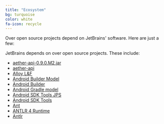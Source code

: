 ```yaml
---
title: "Ecosystem"
bg: turquoise
color: white
fa-icon: recycle
---
```


Over <span id="totaldependents"></span> open source projects depend on JetBrains' software. Here are just a few:

<div id="dependents">
    <ul></ul>
</div>

JetBrains depends on over <span id="totaldependencies"></span> open source projects. These include:

<div id="dependencies">
    <ul>
    <li><a href="http://nexus.sonatype.org/">aether-api-0.9.0.M2.jar</a></li>
    <li><a href="http://maven.apache.org/">aether-api</a></li>
    <li><a href="http://www.incors.com/lookandfeel/">Alloy L&F</a></li>
    <li><a href="http://source.android.com/">Android Builder Model</a></li>
    <li><a href="http://source.android.com/">Android Builder</a></li>
    <li><a href="https://android.googlesource.com/platform/tools/build/+/master/gradle-model/">Android Gradle model</a></li>
    <li><a href="http://source.android.com/">Android SDK Tools JPS</a></li>
    <li><a href="http://source.android.com/">Android SDK Tools</a></li>
    <li><a href="http://ant.apache.org/">Ant</a></li>
    <li><a href="http://www.antlr.org">ANTLR 4 Runtime</a></li>
    <li><a href="http://www.antlr.org">Antlr</a></li>
    <!--<li><a href="http://commons.apache.org/beanutils/">Apache Commons BeanUtils</a></li>-->
    <!--<li><a href="http://commons.apache.org/codec/">Apache Commons Codec</a></li>-->
    <!--<li><a href="http://commons.apache.org/proper/commons-compress/">Apache Commons Compress</a></li>-->
    <!--<li><a href="http://jakarta.apache.org/commons/discovery/">Apache Commons Discovery</a></li>-->
    <!--<li><a href="http://hc.apache.org/httpclient-3.x">Apache Commons HTTPClient</a></li>-->
    <!--<li><a href="http://commons.apache.org/io/">Apache Commons IO</a></li>-->
    <!--<li><a href="http://commons.apache.org/logging/">Apache Commons Logging</a></li>-->
    <!--<li><a href="http://commons.apache.org/net/">Apache Commons Net</a></li>-->
    <!--<li><a href="http://lucene.apache.org/java">Apache Lucene</a></li>-->
    <!--<li><a href="http://commons.apache.org/sanselan/">Apache Sanselan</a></li>-->
    <!--<li><a href="http://xmlgraphics.apache.org/commons/">Apache XML Graphics Commons</a></li>-->
    <!--<li><a href="http://asm.objectweb.org/">asm-4.0-all</a></li>-->
    <!--<li><a href="http://asm.objectweb.org/">ASM Bytecode Manipulation Framework</a></li>-->
    <!--<li><a href="https://github.com/joel-costigliola/assertj-core">assertJ</a></li>-->
    <!--<li><a href="http://www.brics.dk/automaton/">Automaton</a></li>-->
    <!--<li><a href="http://ws.apache.org/axis/">Axis</a></li>-->
    <!--<li><a href="http://bouncycastle.org">bouncy-castle</a></li>-->
    <!--<li><a href="http://cglib.sourceforge.net/">CGLib</a></li>-->
    <!--<li><a href="http://classworlds.codehaus.org/">classworlds</a></li>-->
    <!--<li><a href="http://coverage.readthedocs.org/">coverage.py</a></li>-->
    <!--<li><a href="https://github.com/cucumber/cucumber-jvm/">Cucumber-Core</a></li>-->
    <!--<li><a href="https://github.com/cucumber/cucumber-jvm/">Cucumber-Groovy</a></li>-->
    <!--<li><a href="https://github.com/cucumber/cucumber-jvm/">Cucumber-Java</a></li>-->
    <!--<li><a href="http://www.apache.org/licenses/LICENSE-2.0">Diffutils</a></li>-->
    <!--<li><a href="http://docutils.sourceforge.net/">docutils</a></li>-->
    <!--<li><a href="http://sourceforge.net/projects/dtdparser/">DTDParser</a></li>-->
    <!--<li><a href="http://www.eclipse.org/jdt/core/index.php">Eclipse JDT Core</a></li>-->
    <!--<li><a href="https://github.com/editorconfig/editorconfig-core-java/">EditorConfig Java Core</a></li>-->
    <!--<li><a href="http://epydoc.sourceforge.net/">epydoc</a></li>-->
    <!--<li><a href="https://code.google.com/p/fest/">Fest</a></li>-->
    <!--<li><a href="http://gee.cs.oswego.edu/dl/concurrency-interest/index.html">ForkJoin</a></li>-->
    <!--<li><a href="http://freemarker.sourceforge.net/">FreeMarker</a></li>-->
    <!--<li><a href="http://freemarker.sourceforge.net/">FreeMarker</a></li>-->
    <!--<li><a href="http://flex.apache.org">fxg-utils</a></li>-->
    <!--<li><a href="http://gant.codehaus.org/">Gant</a></li>-->
    <!--<li><a href="https://github.com/cucumber/gherkin">Gherkin</a></li>-->
    <!--<li><a href="http://gradle.org/">gradle-tooling-api-2.0.jar</a></li>-->
    <!--<li><a href="http://gradle.org/">Gradle</a></li>-->
    <!--<li><a href="http://code.google.com/p/guava-libraries/">GradleGuava</a></li>-->
    <!--<li><a href="http://www.jruby.org/">GradleJnaPosix</a></li>-->
    <!--<li><a href="http://groovy.codehaus.org/">Groovy</a></li>-->
    <!--<li><a href="http://code.google.com/p/google-gson/">Gson</a></li>-->
    <!--<li><a href="http://code.google.com/p/guava-libraries/">Guava</a></li>-->
    <!--<li><a href="http://hc.apache.org/httpcomponents-client-ga/index.html">HttpComponents HttpClient</a></li>-->
    <!--<li><a href="https://github.com/thebuzzmedia/imgscalr">imgscalr</a></li>-->
    <!--<li><a href="http://ini4j.sourceforge.net/">ini4j</a></li>-->
    <!--<li><a href="http://sourceforge.net/projects/iso-relax/">ISO RELAX</a></li>-->
    <!--<li><a href="http://jakarta.apache.org/oro/">Jakarta ORO</a></li>-->
    <!--<li><a href="https://github.com/TooTallNate/Java-WebSocket">Java-WebSocket</a></li>-->
    <!--<li><a href="http://javacvs.netbeans.org/library/">JavaCVS</a></li>-->
    <!--<li><a href="http://java.sun.com/products/javahelp/">JavaHelp</a></li>-->
    <!--<li><a href="https://github.com/square/javawriter">javawriter</a></li>-->
    <!--<li><a href="http://jaxb.java.net/">JAXB</a></li>-->
    <!--<li><a href="http://www.jaxen.org/">Jaxen</a></li>-->
    <!--<li><a href="https://code.google.com/p/java-swing-ayatana/">jayatana</a></li>-->
    <!--<li><a href="http://www.jcip.net">JCIP Annotations</a></li>-->
    <!--<li><a href="http://www.jdom.org/">JDOM</a></li>-->
    <!--<li><a href="https://github.com/traff/jediterm">JediTerm</a></li>-->
    <!--<li><a href="http://jeuclid.sourceforge.net">JEuclid</a></li>-->
    <!--<li><a href="https://github.com/FasterXML/jackson">JGit</a></li>-->
    <!--<li><a href="https://eclipse.org/jgit/">JGit</a></li>-->
    <!--<li><a href="http://www.jgoodies.com/freeware/looks/">JGoodies Common</a></li>-->
    <!--<li><a href="http://www.jgoodies.com/freeware/forms/">JGoodies Forms</a></li>-->
    <!--<li><a href="http://www.jgoodies.com/freeware/looks/">JGoodies Looks</a></li>-->
    <!--<li><a href="https://jna.dev.java.net/">JNA</a></li>-->
    <!--<li><a href="https://github.com/ymnk/jsch-agent-proxy">jsch-agent-proxy for svnkit trilead</a></li>-->
    <!--<li><a href="https://github.com/ymnk/jsch-agent-proxy">jsch-agent-proxy</a></li>-->
    <!--<li><a href="http://www.jcraft.com/jsch/">JSch</a></li>-->
    <!--<li><a href="http://code.google.com/p/json-path/">json-path</a></li>-->
    <!--<li><a href="http://code.google.com/p/json-smart/">json-smart</a></li>-->
    <!--<li><a href="http://code.google.com/p/jsr-305/">Jsr305</a></li>-->
    <!--<li><a href="http://junit.org/">JUnit</a></li>-->
    <!--<li><a href="http://junit.org/">JUnit</a></li>-->
    <!--<li><a href="http://www.jcraft.com/jzlib/">jzlib</a></li>-->
    <!--<li><a href="https://github.com/EsotericSoftware/kryo">Kryo</a></li>-->
    <!--<li><a href="http://sourceforge.net/projects/kxml/">kXML2</a></li>-->
    <!--<li><a href="http://logging.apache.org/log4j/1.2/index.html">Log4j</a></li>-->
    <!--<li><a href="http://projectlombok.org/">Lombok AST</a></li>-->
    <!--<li><a href="https://code.google.com/p/markdown4j/">markdown4j</a></li>-->
    <!--<li><a href="http://markdownj.org/">markdownj</a></li>-->
    <!--<li><a href="https://code.google.com/p/markdownj/">markdownj</a></li>-->
    <!--<li><a href="http://maven.apache.org/">maven-2.2.1-uber</a></li>-->
    <!--<li><a href="http://maven.apache.org/">maven-artifact</a></li>-->
    <!--<li><a href="http://maven.apache.org/">maven-core</a></li>-->
    <!--<li><a href="http://maven.apache.org/">Maven</a></li>-->
    <!--<li><a href="http://maven.apache.org/">Maven3</a></li>-->
    <!--<li><a href="https://github.com/willemv/mercurial_prompthooks">mercurial_prompthooks</a></li>-->
    <!--<li><a href="http://microba.sourceforge.net/">Microba</a></li>-->
    <!--<li><a href="http://www.miglayout.com/">MigLayout</a></li>-->
    <!--<li><a href="https://github.com/EsotericSoftware/minlog">minlog</a></li>-->
    <!--<li><a href="http://nanoxml.cyberelf.be/">NanoXML</a></li>-->
    <!--<li><a href="http://nekohtml.sourceforge.net/">nekohtml</a></li>-->
    <!--<li><a href="http://netty.io">Netty</a></li>-->
    <!--<li><a href="http://objenesis.org/">Objenesis</a></li>-->
    <!--<li><a href="http://pep8.readthedocs.org/">pep8.py</a></li>-->
    <!--<li><a href="http://www.picocontainer.org/">PicoContainer</a></li>-->
    <!--<li><a href="https://github.com/codehaus-plexus/plexus-archiver">plexus-archiver</a></li>-->
    <!--<li><a href="https://github.com/codehaus-plexus/plexus-classworlds">plexus-classworlds</a></li>-->
    <!--<li><a href="http://maven.apache.org/">plexus-component-annotations</a></li>-->
    <!--<li><a href="http://maven.apache.org/">plexus-util</a></li>-->
    <!--<li><a href="http://plexus.codehaus.org/plexus-utils">Plexus Utils</a></li>-->
    <!--<li><a href="http://pockets.readthedocs.org/">pockets</a></li>-->
    <!--<li><a href="http://code.google.com/p/protobuf/">protobuf</a></li>-->
    <!--<li><a href="http://code.google.com/p/proxy-vole/">proxy-vole</a></li>-->
    <!--<li><a href="https://github.com/traff/pty4j">pty4j</a></li>-->
    <!--<li><a href="http://www.sparetimelabs.com/purejavacomm">PureJavaComm</a></li>-->
    <!--<li><a href="https://github.com/EsotericSoftware/reflectasm">ReflectASM</a></li>-->
    <!--<li><a href="http://java.net/projects/rngom/">Relax NG Object Model</a></li>-->
    <!--<li><a href="http://www.mozilla.org/rhino/">Rhino JavaScript Engine</a></li>-->
    <!--<li><a href="https://confluence.jetbrains.com/display/CONTEST/XSLT-Debugger">RMI Stubs</a></li>-->
    <!--<li><a href="http://saxon.sourceforge.net/">Saxon-6.5.5</a></li>-->
    <!--<li><a href="http://saxon.sourceforge.net/">Saxon-9HE</a></li>-->
    <!--<li><a href="http://www.syntevo.com">Sequence</a></li>-->
    <!--<li><a href="http://pythonhosted.org/six/">six.py</a></li>-->
    <!--<li><a href="http://slf4j.org/">Slf4j</a></li>-->
    <!--<li><a href="https://github.com/dain/snappy">Snappy-Java</a></li>-->
    <!--<li><a href="http://snuggletex.sourceforge.net/">SnuggleTeX</a></li>-->
    <!--<li><a href="http://nexus.sonatype.org/">Sonatype Nexus Indexer Artifact</a></li>-->
    <!--<li><a href="http://nexus.sonatype.org/">Sonatype Nexus: Indexer</a></li>-->
    <!--<li><a href="https://android.googlesource.com/platform/prebuilts/tools/+/master/common/spantable/">Spantable</a></li>-->
    <!--<li><a href="http://sphinxcontrib-napoleon.readthedocs.org/">sphinxcontrib-napoleon</a></li>-->
    <!--<li><a href="http://sqljet.com">sqljet</a></li>-->
    <!--<li><a href="http://www.svnkit.com/">svnkit-javahl</a></li>-->
    <!--<li><a href="http://www.svnkit.com/">SVNKit</a></li>-->
    <!--<li><a href="http://java.net/downloads/swingx/">swingx</a></li>-->
    <!--<li><a href="http://testng.org/doc/">TestNG</a></li>-->
    <!--<li><a href="http://www.trilead.com/SSH_Library/">Trilead SSH</a></li>-->
    <!--<li><a href="http://trove4j.sourceforge.net/">Trove4j</a></li>-->
    <!--<li><a href="http://velocity.apache.org/">Velocity</a></li>-->
    <!--<li><a href="http://java.net/projects/winp">winp</a></li>-->
    <!--<li><a href="http://xml.apache.org/xalan-j/">Xalan</a></li>-->
    <!--<li><a href="http://xerces.apache.org/xerces2-j/">Xerces</a></li>-->
    <!--<li><a href="http://ws.apache.org/xmlrpc/xmlrpc2/">XML-RPC</a></li>-->
    <!--<li><a href="http://xml.apache.org/commons/">XML Commons (xml-apis.jar resolver.jar)</a></li>-->
    <!--<li><a href="http://xmlbeans.apache.org/">XMLBeans</a></li>-->
    <!--<li><a href="https://github.com/cucumber/cucumber-jvm-deps/">XStream</a></li>-->
    <!--<li><a href="http://xstream.codehaus.org/">XStream</a></li>-->
    <!--<li><a href="http://yourkit.com/">YourKit Java Profiler</a></li>-->
    </ul>
</div>
